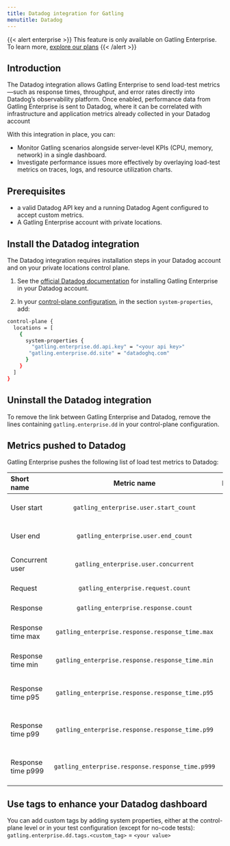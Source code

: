 ```yaml
---
title: Datadog integration for Gatling
menutitle: Datadog
---
```


{{< alert enterprise >}}
This feature is only available on Gatling Enterprise. To learn more, [explore our plans](https://gatling.io/pricing?utm_source=docs)
{{< /alert >}}

## Introduction

The Datadog integration allows Gatling Enterprise to send load-test metrics—such as response times, throughput, and error rates directly into Datadog’s observability platform. Once enabled, performance data from Gatling Enterprise is sent to Datadog, where it can be correlated with infrastructure and application metrics already collected in your Datadog account 

With this integration in place, you can:

- Monitor Gatling scenarios alongside server-level KPIs (CPU, memory, network) in a single dashboard.
- Investigate performance issues more effectively by overlaying load-test metrics on traces, logs, and resource utilization charts.

## Prerequisites 

- a valid Datadog API key and a running Datadog Agent configured to accept custom metrics. 
- A Gatling Enterprise account with private locations. 

## Install the Datadog integration

The Datadog integration requires installation steps in your Datadog account and on your private locations control plane.

1. See the [official Datadog documentation](https://docs.datadoghq.com/integrations/gatling_enterprise/) for installing Gatling Enterprise in your Datadog account.

2. In your [control-plane configuration](https://docs.gatling.io/reference/install/cloud/private-locations/introduction/), in the section `system-properties`, add:

  ```bash
  control-plane {
    locations = [
      {
        system-properties {
          "gatling.enterprise.dd.api.key" = "<your api key>"
         "gatling.enterprise.dd.site" = "datadoghq.com"  
        }
      }
    ]
  }

  ```
 
## Uninstall the Datadog integration

To remove the link between Gatling Enterprise and Datadog, remove the lines containing `gatling.enterprise.dd` in your control-plane configuration.

## Metrics pushed to Datadog

Gatling Enterprise pushes the following list of load test metrics to Datadog:

**Short name**|**Metric name**|**Description**
:-----|:-----:|:-----:
User start|`gatling_enterprise.user.start_count`|Number of injected users
User end|`gatling_enterprise.user.end_count`|Number of stopped users
Concurrent user|`gatling_enterprise.user.concurrent`|Number of concurrent users
Request|`gatling_enterprise.request.count`|Number of requests
Response|`gatling_enterprise.response.count`|Number of responses
Response time max|`gatling_enterprise.response.response_time.max`|Maximum response time
Response time min|`gatling_enterprise.response.response_time.min`|Minimum response time
Response time p95|`gatling_enterprise.response.response_time.p95`|Response time for the 95th percentile 
Response time p99|`gatling_enterprise.response.response_time.p99`|Response time for the 99th percentile
Response time p999|`gatling_enterprise.response.response_time.p999`|Response time for the 99.9th percentile

## Use tags to enhance your Datadog dashboard

You can add custom tags by adding system properties, either at the control-plane level or in your test configuration (except for no-code tests):
`gatling.enterprise.dd.tags.<custom_tag>` = `<your value>`
